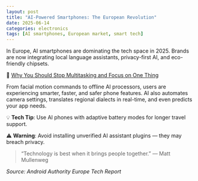 ```yaml
---
layout: post
title: "AI-Powered Smartphones: The European Revolution"
date: 2025-06-14
categories: electronics
tags: [AI smartphones, European market, smart tech]
---
```


In Europe, AI smartphones are dominating the tech space in 2025. Brands are now integrating local language assistants, privacy-first AI, and eco-friendly chipsets.

🔗 [Why You Should Stop Multitasking and Focus on One Thing](https://www.smartsolvetips.com/why-you-should-stop-multitasking-and-focus-on-one-thing/)

From facial motion commands to offline AI processors, users are experiencing smarter, faster, and safer phone features. AI also automates camera settings, translates regional dialects in real-time, and even predicts your app needs.

💡 **Tech Tip**: Use AI phones with adaptive battery modes for longer travel support.

⚠️ **Warning**: Avoid installing unverified AI assistant plugins — they may breach privacy.

> “Technology is best when it brings people together.” — Matt Mullenweg

*Source: Android Authority Europe Tech Report*
